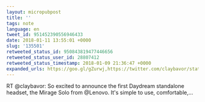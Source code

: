 ```yaml
---
layout: micropubpost
title: ''
tags: note
language: en
tweet_id: 951452390556946433
date: 2018-01-11 13:55:01 +0000
slug: '135501'
retweeted_status_id: 950843819477446656
retweeted_status_user_id: 28807412
retweeted_status_timestamp: 2018-01-09 21:36:47 +0000
expanded_urls: https://goo.gl/gZurwj,https://twitter.com/claybavor/status/950843819477446656/photo/1
---
```

RT @claybavor: So excited to announce the first Daydream standalone headset, the Mirage Solo from @Lenovo. It's simple to use, comfortable,…
